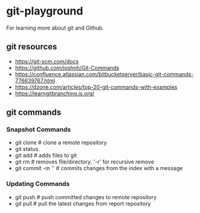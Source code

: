 # git-playground

For learning more about git and Github.

## git resources

* <https://git-scm.com/docs>
* <https://github.com/joshnh/Git-Commands>
* <https://confluence.atlassian.com/bitbucketserver/basic-git-commands-776639767.html>
* <https://dzone.com/articles/top-20-git-commands-with-examples>
* <https://learngitbranching.js.org/>

## git commands

### Snapshot Commands

* git clone <url>             # clone a remote repository
* git status
* git add <filename>          # adds files to git
* git rm                      # removes file/directory. '-r' for recursive remove
* git commit -m '<message>'   # commits changes from the index with a message

### Updating Commands

* git push                    # push committed changes to remote repository
* git pull                    # pull the latest changes from report repository